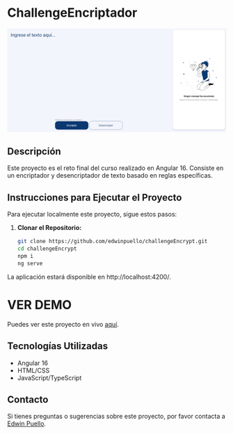 # ChallengeEncriptador

![ChallengeEncriptador](https://raw.githubusercontent.com/EdwinPuello/challengeEncrypt/main/assets/pantalla1.png)

## Descripción
Este proyecto es el reto final del curso realizado en Angular 16. Consiste en un encriptador y desencriptador de texto basado en reglas específicas.

## Instrucciones para Ejecutar el Proyecto
Para ejecutar localmente este proyecto, sigue estos pasos:

1. **Clonar el Repositorio:**
   ```bash
   git clone https://github.com/edwinpuello/challengeEncrypt.git
   cd challengeEncrypt
   npm i
   ng serve
La aplicación estará disponible en http://localhost:4200/.

# VER DEMO
Puedes ver este proyecto en vivo [aquí](https://edwinpuello.github.io/challengeEncrypt/).

## Tecnologías Utilizadas
- Angular 16
- HTML/CSS
- JavaScript/TypeScript

## Contacto
Si tienes preguntas o sugerencias sobre este proyecto, por favor contacta a [Edwin Puello](mailto:puello852@gmail.com).
